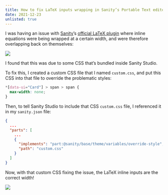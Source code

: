```yaml
---
title: How to fix LaTeX inputs wrapping in Sanity’s Portable Text editor
date: 2021-12-23
unlisted: true
---
```


I was having an issue with [Sanity](https://sanity.io)’s [official LaTeX plugin](https://www.sanity.io/plugins/sanity-plugin-latex-input) where inline equations were being wrapped at a certain width, and were therefore overlapping back on themselves:

![](/posts/sanity-latex-wrap/sanity-latex-wrap-before.png)

I found that this was due to some CSS that’s bundled inside Sanity Studio.

To fix this, I created a custom CSS file that I named `custom.css`, and put this CSS into that file to override the problematic styles:

```css
*[data-ui="Card"] > span > span {
  max-width: none;
}
```

Then, to tell Sanity Studio to include that CSS `custom.css` file, I referenced it in my `sanity.json` file:

```json
{
  ...
  "parts": [
    ...
    {
      "implements": "part:@sanity/base/theme/variables/override-style",
      "path": "custom.css"
    }
  ]
}
```

Now, with that custom CSS fixing the issue, the LaTeX inline inputs are the correct width!

![](/posts/sanity-latex-wrap/sanity-latex-wrap-after.png)
